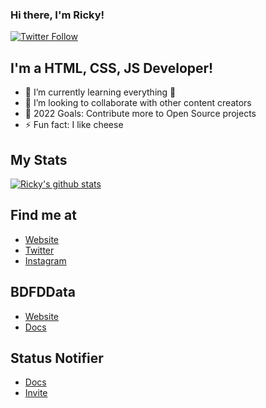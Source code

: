 ### Hi there, I'm Ricky!

[![Twitter Follow](https://img.shields.io/twitter/follow/rickyzcool?color=1DA1F2&logo=twitter&style=for-the-badge)](https://twitter.com/RickyzCool)

## I'm a HTML, CSS, JS Developer!

- 🌱 I’m currently learning everything 🤣
- 👯 I’m looking to collaborate with other content creators
- 🥅 2022 Goals: Contribute more to Open Source projects
- ⚡ Fun fact: I like cheese

## My Stats
[![Ricky's github stats](https://github-readme-stats.vercel.app/api?username=RickyzCool&count_private=true&include_all_commits=true&theme=radical)](https://github.com/RickyzCool)

## Find me at
- [Website](https://rickyjs.xyz)
- [Twitter](https://twitter.com/rickyzcool)
- [Instagram](https://instagram.com/rickydana06)

## BDFDData
- [Website](https://bdfddata.rickyjs.xyz)
- [Docs](https://dadocs.rickyjs.xyz)

## Status Notifier
- [Docs](https://statusnotifier.rickyjs.xyz)
- [Invite](https://discord.com/oauth2/authorize?client_id=865524120573181972&permissions=380096&scope=bot)
